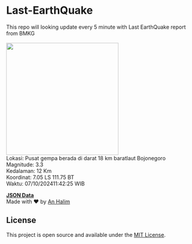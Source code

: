 # Last-EarthQuake
This repo will looking update every 5 minute with Last EarthQuake report from BMKG
<br>
<br>
<img src="https://static.bmkg.go.id/20241007114225.mmi.jpg" width="300"/>
<br>
Lokasi: Pusat gempa berada di darat 18 km baratlaut Bojonegoro <br>
Magnitude: 3.3 <br>
Kedalaman: 12 Km <br>
Koordinat: 7.05 LS 111.75 BT <br>
Waktu: 07/10/202411:42:25 WIB <br>

<a href="./data/data.json">**JSON Data**</a>
<br>
Made with ❤️ by <a href="https://github.com/an-halim">An Halim</a>
## License

This project is open source and available under the [MIT License](LICENSE).
